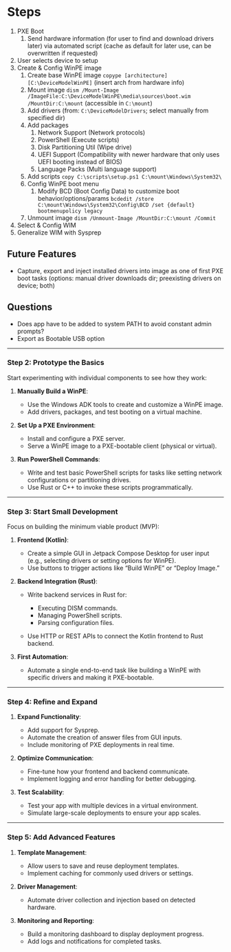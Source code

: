 # Steps
1. PXE Boot
	1. Send hardware information (for user to find and download drivers later) via automated script (cache as default for later use, can be overwritten if requested)
2. User selects device to setup
3. Create & Config WinPE image
	1. Create base WinPE image `copype [architecture] [C:\DeviceModelWinPE]` (insert arch from hardware info)
	2. Mount image `dism /Mount-Image /ImageFile:C:\DeviceModelWinPE\media\sources\boot.wim /MountDir:C:\mount` (accessible in `C:\mount`)
	3. Add drivers (from: `C:\DeviceModelDrivers`; select manually from specified dir)
	5. Add packages
		1. Network Support (Network protocols)
		2. PowerShell (Execute scripts)
		3. Disk Partitioning Util (Wipe drive)
		4. UEFI Support (Compatibility with newer hardware that only uses UEFI booting instead of BIOS)
		6. Language Packs (Multi language support)
	6. Add scripts `copy C:\scripts\setup.ps1 C:\mount\Windows\System32\`
	7. Config WinPE boot menu
		1. Modify BCD (Boot Config Data) to customize boot behavior/options/params `bcdedit /store C:\mount\Windows\System32\Config\BCD /set {default} bootmenupolicy legacy`
	8. Unmount image `dism /Unmount-Image /MountDir:C:\mount /Commit`
4. Select & Config WIM
5. Generalize WIM with Sysprep

## Future Features
- Capture, export and inject installed drivers into image as one of first PXE boot tasks (options: manual driver downloads dir; preexisting drivers on device; both)

## Questions
- Does app have to be added to system PATH to avoid constant admin prompts?
- Export as Bootable USB option

___
### **Step 2: Prototype the Basics**

Start experimenting with individual components to see how they work:

1. **Manually Build a WinPE**:
    
    - Use the Windows ADK tools to create and customize a WinPE image.
    - Add drivers, packages, and test booting on a virtual machine.
2. **Set Up a PXE Environment**:
    
    - Install and configure a PXE server.
    - Serve a WinPE image to a PXE-bootable client (physical or virtual).
3. **Run PowerShell Commands**:
    
    - Write and test basic PowerShell scripts for tasks like setting network configurations or partitioning drives.
    - Use Rust or C++ to invoke these scripts programmatically.

---

### **Step 3: Start Small Development**

Focus on building the minimum viable product (MVP):

1. **Frontend (Kotlin)**:
    
    - Create a simple GUI in Jetpack Compose Desktop for user input (e.g., selecting drivers or setting options for WinPE).
    - Use buttons to trigger actions like “Build WinPE” or “Deploy Image.”
2. **Backend Integration (Rust)**:
    
    - Write backend services in Rust for:
        
        - Executing DISM commands.
        - Managing PowerShell scripts.
        - Parsing configuration files.
    - Use HTTP or REST APIs to connect the Kotlin frontend to Rust backend.
        
3. **First Automation**:
    
    - Automate a single end-to-end task like building a WinPE with specific drivers and making it PXE-bootable.

---

### **Step 4: Refine and Expand**

1. **Expand Functionality**:
    
    - Add support for Sysprep.
    - Automate the creation of answer files from GUI inputs.
    - Include monitoring of PXE deployments in real time.
2. **Optimize Communication**:
    
    - Fine-tune how your frontend and backend communicate.
    - Implement logging and error handling for better debugging.
3. **Test Scalability**:
    
    - Test your app with multiple devices in a virtual environment.
    - Simulate large-scale deployments to ensure your app scales.

---

### **Step 5: Add Advanced Features**

1. **Template Management**:
    
    - Allow users to save and reuse deployment templates.
    - Implement caching for commonly used drivers or settings.
2. **Driver Management**:
    
    - Automate driver collection and injection based on detected hardware.
3. **Monitoring and Reporting**:
    
    - Build a monitoring dashboard to display deployment progress.
    - Add logs and notifications for completed tasks.